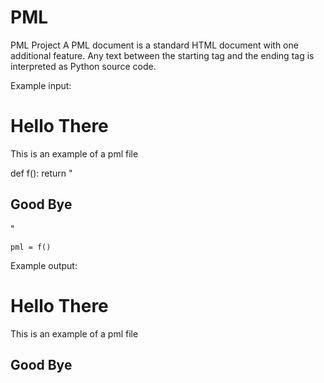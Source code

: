 PML
===
PML Project
A PML document is a standard HTML document with one additional feature. Any text between the starting <pml> tag and the ending </pml> tag is interpreted as Python source code.


Example input:
 
<html>
<h1>Hello There</h1>
<p>
This is an example of a pml file
</p>
<pml>
    def f():
        return "<h2>Good Bye</h2>"
 
    pml = f()
</pml>
</html>
 
 
Example output:
 
<html>
<h1>Hello There</h1>
<p>
This is an example of a pml file
</p>
<h2>Good Bye</h2>
</html>
